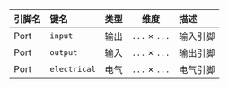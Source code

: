 <!--
DO NOT EDIT THIS FILE DIRECTLY.
This file is generated by tools/comp-docs.js.
All changes will be overwritten by regeneration.
-->

<slot class="model-pins">

| 引脚名 | 键名 | 类型 | 维度 | 描述 |
|:------ |:---- |:----:|:----:|:---- |
| Port | `input` | 输出 | <code title="finder(p, index, array) = equalText(p.key, Key);p = $$.revision.pins.find(finder);p!=undefined?p.dim[1]:&#39;&#39;">...</code> × <code title="finder(p, index, array) = equalText(p.key, Key);p = $$.revision.pins.find(finder);p!=undefined?p.dim[2]:&#39;&#39;">...</code> | 输入引脚 |
| Port | `output` | 输入 | <code title="finder(p, index, array) = equalText(p.key, Key);p = $$.revision.pins.find(finder);p!=undefined?p.dim[1]:&#39;&#39;">...</code> × <code title="finder(p, index, array) = equalText(p.key, Key);p = $$.revision.pins.find(finder);p!=undefined?p.dim[2]:&#39;&#39;">...</code> | 输出引脚 |
| Port | `electrical` | 电气 | <code title="finder(p, index, array) = equalText(p.key, Key);p = $$.revision.pins.find(finder);p!=undefined?p.dim[1]:&#39;&#39;">...</code> × <code title="finder(p, index, array) = equalText(p.key, Key);p = $$.revision.pins.find(finder);p!=undefined?p.dim[2]:&#39;&#39;">...</code> | 电气引脚 |

</slot>

